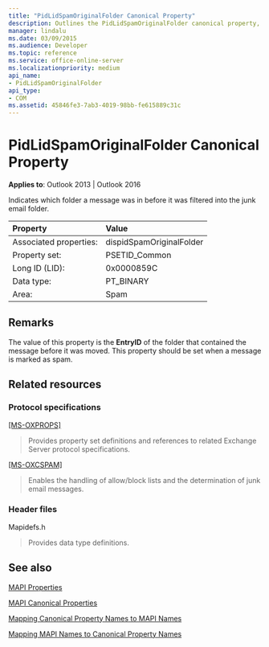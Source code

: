 ```yaml
---
title: "PidLidSpamOriginalFolder Canonical Property"
description: Outlines the PidLidSpamOriginalFolder canonical property, which indicates which folder a message was in before it was filtered into the junk email folder.
manager: lindalu
ms.date: 03/09/2015
ms.audience: Developer
ms.topic: reference
ms.service: office-online-server
ms.localizationpriority: medium
api_name:
- PidLidSpamOriginalFolder
api_type:
- COM
ms.assetid: 45846fe3-7ab3-4019-98bb-fe615889c31c
---
```


# PidLidSpamOriginalFolder Canonical Property

  
  
**Applies to**: Outlook 2013 | Outlook 2016 
  
Indicates which folder a message was in before it was filtered into the junk email folder.
  
|Property|Value|
|:-----|:-----|
|Associated properties:  <br/> |dispidSpamOriginalFolder  <br/> |
|Property set:  <br/> |PSETID_Common  <br/> |
|Long ID (LID):  <br/> |0x0000859C  <br/> |
|Data type:  <br/> |PT_BINARY  <br/> |
|Area:  <br/> |Spam  <br/> |
   
## Remarks

The value of this property is the **EntryID** of the folder that contained the message before it was moved. This property should be set when a message is marked as spam. 
  
## Related resources

### Protocol specifications

[[MS-OXPROPS]](https://msdn.microsoft.com/library/f6ab1613-aefe-447d-a49c-18217230b148%28Office.15%29.aspx)
  
> Provides property set definitions and references to related Exchange Server protocol specifications.
    
[[MS-OXCSPAM]](https://msdn.microsoft.com/library/522f8587-4aed-4cd6-831b-40bd87862189%28Office.15%29.aspx)
  
> Enables the handling of allow/block lists and the determination of junk email messages.
    
### Header files

Mapidefs.h
  
> Provides data type definitions.
    
## See also



[MAPI Properties](mapi-properties.md)
  
[MAPI Canonical Properties](mapi-canonical-properties.md)
  
[Mapping Canonical Property Names to MAPI Names](mapping-canonical-property-names-to-mapi-names.md)
  
[Mapping MAPI Names to Canonical Property Names](mapping-mapi-names-to-canonical-property-names.md)

